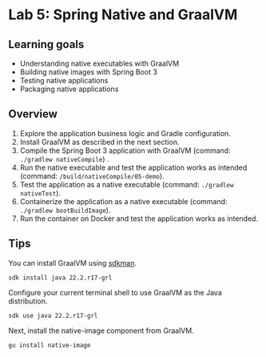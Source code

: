 # Lab 5: Spring Native and GraalVM

## Learning goals

* Understanding native executables with GraalVM
* Building native images with Spring Boot 3
* Testing native applications
* Packaging native applications

## Overview

1. Explore the application business logic and Gradle configuration.
2. Install GraalVM as described in the next section.
3. Compile the Spring Boot 3 application with GraalVM (command: `./gradlew nativeCompile`) .
4. Run the native executable and test the application works as intended (command: `/build/nativeCompile/05-demo`).
5. Test the application as a native executable (command: `./gradlew nativeTest`).
6. Containerize the application as a native executable (command: `./gradlew bootBuildImage`).
7. Run the container on Docker and test the application works as intended.

## Tips

You can install GraalVM using [sdkman](https://sdkman.io).

```shell
sdk install java 22.2.r17-grl
```

Configure your current terminal shell to use GraalVM as the Java distribution.

```shell
sdk use java 22.2.r17-grl
```

Next, install the native-image component from GraalVM.

```shell
gu install native-image
```